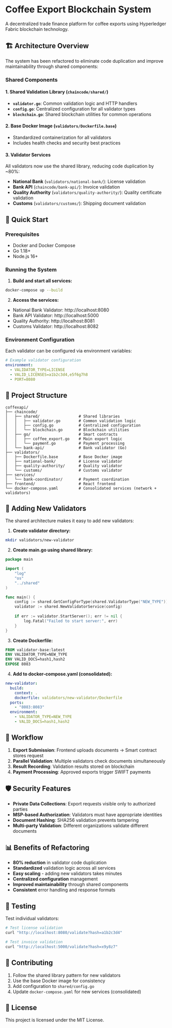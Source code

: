 # Coffee Export Blockchain System

A decentralized trade finance platform for coffee exports using Hyperledger Fabric blockchain technology.

## 🏗️ Architecture Overview

The system has been refactored to eliminate code duplication and improve maintainability through shared components:

### Shared Components

#### 1. **Shared Validation Library** (`chaincode/shared/`)
- **`validator.go`**: Common validation logic and HTTP handlers
- **`config.go`**: Centralized configuration for all validator types
- **`blockchain.go`**: Shared blockchain utilities for common operations

#### 2. **Base Docker Image** (`validators/Dockerfile.base`)
- Standardized containerization for all validators
- Includes health checks and security best practices

#### 3. **Validator Services**
All validators now use the shared library, reducing code duplication by ~80%:

- **National Bank** (`validators/national-bank/`): License validation
- **Bank API** (`chaincode/bank-api/`): Invoice validation  
- **Quality Authority** (`validators/quality-authority/`): Quality certificate validation
- **Customs** (`validators/customs/`): Shipping document validation

## 🚀 Quick Start

### Prerequisites
- Docker and Docker Compose
- Go 1.18+
- Node.js 16+

### Running the System

1. **Build and start all services:**
```bash
docker-compose up --build
```

2. **Access the services:**
- National Bank Validator: http://localhost:8080
- Bank API Validator: http://localhost:5000
- Quality Authority: http://localhost:8081
- Customs Validator: http://localhost:8082

### Environment Configuration

Each validator can be configured via environment variables:

```yaml
# Example validator configuration
environment:
  - VALIDATOR_TYPE=LICENSE
  - VALID_LICENSES=a1b2c3d4,e5f6g7h8
  - PORT=8080
```

## 📁 Project Structure

```
coffexapi/
├── chaincode/
│   ├── shared/                 # Shared libraries
│   │   ├── validator.go        # Common validation logic
│   │   ├── config.go           # Centralized configuration
│   │   └── blockchain.go       # Blockchain utilities
│   ├── go/                     # Smart contracts
│   │   ├── coffee_export.go    # Main export logic
│   │   └── payment.go          # Payment processing
│   └── bank-api/               # Bank validator (Go)
├── validators/
│   ├── Dockerfile.base         # Base Docker image
│   ├── national-bank/          # License validator
│   ├── quality-authority/      # Quality validator
│   └── customs/                # Customs validator
├── services/
│   └── bank-coordinator/       # Payment coordination
├── frontend/                   # React frontend
└── docker-compose.yaml         # Consolidated services (network + validators)
```

## 🔧 Adding New Validators

The shared architecture makes it easy to add new validators:

1. **Create validator directory:**
```bash
mkdir validators/new-validator
```

2. **Create main.go using shared library:**
```go
package main

import (
    "log"
    "os"
    "../shared"
)

func main() {
    config := shared.GetConfigForType(shared.ValidatorType("NEW_TYPE"))
    validator := shared.NewValidatorService(config)
    
    if err := validator.StartServer(); err != nil {
        log.Fatal("Failed to start server:", err)
    }
}
```

3. **Create Dockerfile:**
```dockerfile
FROM validator-base:latest
ENV VALIDATOR_TYPE=NEW_TYPE
ENV VALID_DOCS=hash1,hash2
EXPOSE 8083
```

4. **Add to docker-compose.yaml (consolidated):**
```yaml
new-validator:
  build:
    context: .
    dockerfile: validators/new-validator/Dockerfile
  ports:
    - "8083:8083"
  environment:
    - VALIDATOR_TYPE=NEW_TYPE
    - VALID_DOCS=hash1,hash2
```

## 🔄 Workflow

1. **Export Submission**: Frontend uploads documents → Smart contract stores request
2. **Parallel Validation**: Multiple validators check documents simultaneously
3. **Result Recording**: Validation results stored on blockchain
4. **Payment Processing**: Approved exports trigger SWIFT payments

## 🛡️ Security Features

- **Private Data Collections**: Export requests visible only to authorized parties
- **MSP-based Authorization**: Validators must have appropriate identities
- **Document Hashing**: SHA256 validation prevents tampering
- **Multi-party Validation**: Different organizations validate different documents

## 📊 Benefits of Refactoring

- **80% reduction** in validator code duplication
- **Standardized** validation logic across all services
- **Easy scaling** - adding new validators takes minutes
- **Centralized configuration** management
- **Improved maintainability** through shared components
- **Consistent** error handling and response formats

## 🧪 Testing

Test individual validators:
```bash
# Test license validation
curl "http://localhost:8080/validate?hash=a1b2c3d4"

# Test invoice validation  
curl "http://localhost:5000/validate?hash=x9y8z7"
```

## 🤝 Contributing

1. Follow the shared library pattern for new validators
2. Use the base Docker image for consistency
3. Add configuration to `shared/config.go`
4. Update `docker-compose.yaml` for new services (consolidated)

## 📝 License

This project is licensed under the MIT License.
